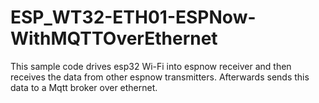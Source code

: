 # ESP_WT32-ETH01-ESPNow-WithMQTTOverEthernet
This sample code drives esp32 Wi-Fi into espnow receiver and then receives the data from other espnow transmitters. Afterwards sends this data to a Mqtt broker over ethernet.
